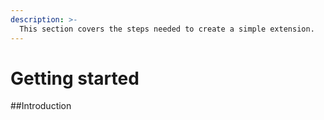 ```yaml
---
description: >-
  This section covers the steps needed to create a simple extension.
---
```


# Getting started

##Introduction
